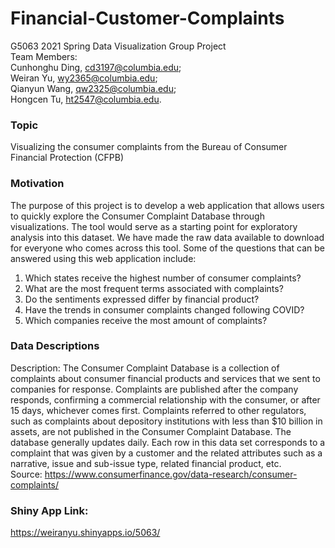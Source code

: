 # Financial-Customer-Complaints  
G5063 2021 Spring Data Visualization Group Project    
Team Members:   
Cunhonghu Ding, cd3197@columbia.edu;  
Weiran Yu, wy2365@columbia.edu;  
Qianyun Wang, qw2325@columbia.edu;  
Hongcen Tu, ht2547@columbia.edu.

### Topic
Visualizing the consumer complaints from the Bureau of Consumer Financial Protection (CFPB)    

### Motivation
The purpose of this project is to develop a web application that allows users to quickly explore the Consumer Complaint Database through visualizations. The tool would serve as a starting point for exploratory analysis into this dataset. We have made the raw data available to download for everyone who comes across this tool. Some of the questions that can be answered using this web application include:

1. Which states receive the highest number of consumer complaints?    
2. What are the most frequent terms associated with complaints?    
3. Do the sentiments expressed differ by financial product?    
4. Have the trends in consumer complaints changed following COVID?    
5. Which companies receive the most amount of complaints?    

### Data Descriptions

Description: 
The Consumer Complaint Database is a collection of complaints about consumer financial products and services that we sent to companies for response. Complaints are published after the company responds, confirming a commercial relationship with the consumer, or after 15 days, whichever comes first. Complaints referred to other regulators, such as complaints about depository institutions with less than $10 billion in assets, are not published in the Consumer Complaint Database. The database generally updates daily. Each row in this data set corresponds to a complaint that was given by a customer and the related attributes such as a narrative, issue and sub-issue type, related financial product, etc.    
Source: https://www.consumerfinance.gov/data-research/consumer-complaints/ 

### Shiny App Link: 
https://weiranyu.shinyapps.io/5063/
